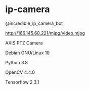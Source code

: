 # ip-camera

@incredible_ip_camera_bot

http://166.145.68.221/mjpg/video.mjpg

AXIS PTZ Camera

Debian GNU/Linux 10

Python 3.8

OpenCV 4.4.0

Tensorflow 2.3.1
